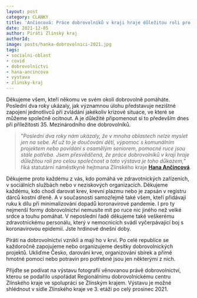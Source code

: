 ```yaml
---
layout: post
category: CLANKY
title: 'Ančincová: Práce dobrovolníků v kraji hraje důležitou roli pro společnost, děkujeme každému!'
date: 2021-12-05
author: Piráti Zlínský kraj
authorId: 
image: posts/hanka-dobrovolnici-2021.jpg
tags: 
- socialni-oblast
- covid
- dobrovolnictvi
- hana-ancincova
- vystava
- zlinsky-kraj
---
```


Děkujeme všem, kteří někomu ve svém okolí dobrovolně pomáháte. Poslední dva roky ukázaly, jak významnou úlohu představuje nezištné zapojení jednotlivců při zvládání jakékoliv krizové situace, ve které se můžeme společně ocitnout. A je důležité připomenout si to především dnes při příležitosti 35. Mezinárodního dne dobrovolníků.

> "*Poslední dva roky nám ukázaly, že v mnoha oblastech nelze myslet jen na sebe. Ať už to je doučování dětí, výpomoc s komunálním projektem nebo povídání s osamělým seniorem, pomocné ruce jsou stále potřeba. Jsem přesvědčená, že práce dobrovolníků v kraji hraje důležitou roli pro celou společnost a tato výstava je toho důkazem,"* říká statutární náměstkyně hejtmana Zlínského kraje **[Hana Ančincová](https://zlinsky.pirati.cz/lide/hana-ancincova/)**.
> 

Děkujeme proto každému z vás, kdo pomáhá ve zdravotnických zařízeních, v sociálních službách nebo v neziskových organizacích. Děkujeme každému, kdo chodí darovat krev, krevní plazmu nebo je zapsán v registru dárců kostní dřeně. A v současnosti samozřejmě také všem, kteří přidávají ruku k dílu při minimalizování dopadů koronavirové pandemie. I pro ty nejmenší formy dobrovolnictví nemusíte mít po ruce nic jiného než velké srdce a touhu pomáhat. V neposlední řadě děkujeme také veškerému zdravotnickému personálu, který v nemocnicích svádí vyčerpávající boj s koronavirovou epidemií. Jste hrdinové dnešní doby.

Piráti na dobrovolnictví vznikli a mají ho v krvi. Po celé republice se každoročně zapojujeme nebo organizujeme desítky dobrovolnických projektů. Ukliďme Česko, darování krve, organizování sbírek a přímé hmotné pomoci nebo potravin pro potřebné jsou jen některými z nich.

Přijďte se podívat na výstavu fotografií věnovanou právě dobrovolnictví, kterou se podařilo uspořádat Regionálnímu dobrovolnickému centru Zlínského kraje ve spolupráci se Zlínským krajem. Výstavu je možné shlédnout v sídle Zlínského kraje ve 3. etáži po celý prosinec 2021.
